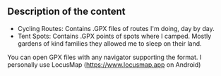 
## Description of the content
- Cycling Routes: Contains .GPX files of routes I'm doing, day by day.
- Tent Spots: Contains .GPX points of spots where I camped. Mostly gardens of kind families they allowed me to sleep on their land.

You can open GPX files with any navigator supporting the format. I personally use LocusMap (https://www.locusmap.app on Android)

